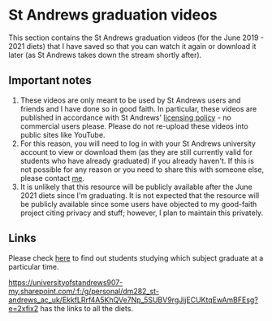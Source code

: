 # St Andrews graduation videos
This section contains the St Andrews graduation videos (for the June 2019 - 2021 diets) that I have saved so that you can watch it again or download it later (as St Andrews takes down the stream shortly after).

##  Important notes

 1. These videos are only meant to be used by St Andrews users and friends and I have done so in good faith. In particular, these videos are published in accordance with St Andrews' [licensing policy](https://www.st-andrews.ac.uk/graduation/watch-live/) - no commercial users please. Please do not re-upload these videos into public sites like YouTube.
 2. For this reason, you will need to log in with your St Andrews university account to view or download them (as they are still currently valid for students who have already graduated) if you already haven't. If this is not possible for any reason or you need to share this with someone else, please contact [me](mailto:dm282@st-andrews.ac.uk).
 3. It is unlikely that this resource will be publicly available after the June 2021 diets since I'm graduating. It is not expected that the resource will be publicly available since some users have objected to my good-faith project citing privacy and stuff; however, I plan to maintain this privately.
## Links

Please check [here](https://www.st-andrews.ac.uk/graduation/graduation-ceremonies/) to find out students studying which subject graduate at a particular time.

https://universityofstandrews907-my.sharepoint.com/:f:/g/personal/dm282_st-andrews_ac_uk/EkkfLRrf4A5KhQVe7Np_5SUBV9rgJijECUKtqEwAmBFEsg?e=2xfix2 has the links to all the diets.
